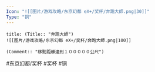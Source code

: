 ```yaml
---
Icon: "![[图片/游戏攻略/东京幻都 eX+/奖杯/奔跑大師.png|30]]"
Type: "铜"
---
```

```ad-common-bronze-trophy
title: (Title:: "奔跑大師")
![[图片/游戏攻略/东京幻都 eX+/奖杯/奔跑大師.png|100]]

(Comment:: "移動距離達到１０００００公尺")
```

#东京幻都/奖杯 #奖杯 #铜
